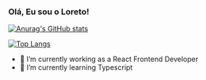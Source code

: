 ### Olá, Eu sou o Loreto!

[![Anurag's GitHub stats](https://github-readme-stats.vercel.app/api?username=EmanoelLoreto&theme=dracula)](https://github.com/anuraghazra/github-readme-stats)


[![Top Langs](https://github-readme-stats.vercel.app/api/top-langs/?username=EmanoelLoreto)](https://github.com/anuraghazra/github-readme-stats)

- 🔭 I’m currently working as a React Frontend Developer
- 🌱 I’m currently learning Typescript
